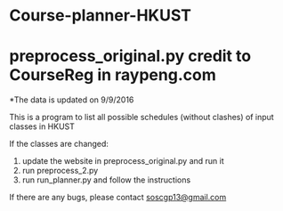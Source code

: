 # Course-planner-HKUST
# preprocess_original.py credit to CourseReg in raypeng.com
*The data is updated on 9/9/2016     
  
This is a program to list all possible schedules (without clashes) of input classes in HKUST  
  
If the classes are changed:  
1. update the website in preprocess_original.py and run it  
2. run preprocess_2.py    
3. run run_planner.py and follow the instructions    
  
If there are any bugs, please contact soscgp13@gmail.com
